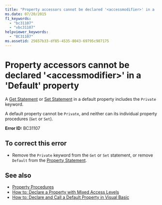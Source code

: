 ```yaml
---
title: "Property accessors cannot be declared '<accessmodifier>' in a 'Default' property"
ms.date: 07/20/2015
f1_keywords: 
  - "bc31107"
  - "vbc31107"
helpviewer_keywords: 
  - "BC31107"
ms.assetid: 25657b33-df85-4535-8043-69795c987175
---
```

# Property accessors cannot be declared '\<accessmodifier>' in a 'Default' property
A [Get Statement](../../visual-basic/language-reference/statements/get-statement.md) or [Set Statement](../../visual-basic/language-reference/statements/set-statement.md) in a default property includes the `Private` keyword.  
  
 A default property cannot be `Private`, and neither can its individual property procedures (`Get` or `Set`).  
  
 **Error ID:** BC31107  
  
## To correct this error  
  
- Remove the `Private` keyword from the `Get` or `Set` statement, or remove `Default` from the [Property Statement](../../visual-basic/language-reference/statements/property-statement.md).  
  
## See also

- [Property Procedures](../../visual-basic/programming-guide/language-features/procedures/property-procedures.md)
- [How to: Declare a Property with Mixed Access Levels](../../visual-basic/programming-guide/language-features/procedures/how-to-declare-a-property-with-mixed-access-levels.md)
- [How to: Declare and Call a Default Property in Visual Basic](../../visual-basic/programming-guide/language-features/procedures/how-to-declare-and-call-a-default-property.md)
